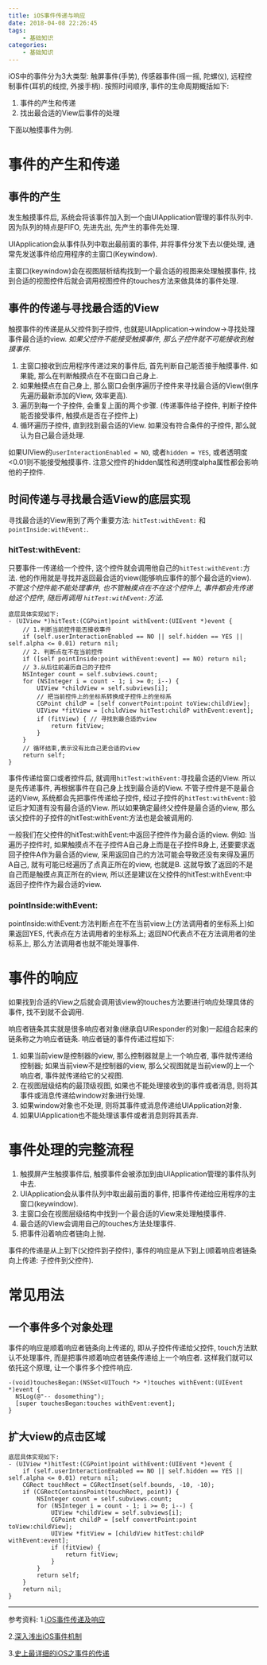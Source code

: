 ```yaml
---
title: iOS事件传递与响应
date: 2018-04-08 22:26:45
tags:
    - 基础知识
categories: 
    - 基础知识
---
```


iOS中的事件分为3大类型: 触屏事件(手势), 传感器事件(摇一摇, 陀螺仪), 远程控制事件(耳机的线控, 外接手柄). 按照时间顺序, 事件的生命周期概括如下: 

1. 事件的产生和传递
2. 找出最合适的View后事件的处理

下面以触摸事件为例.

# 事件的产生和传递
## 事件的产生
发生触摸事件后, 系统会将该事件加入到一个由UIApplication管理的事件队列中. 因为队列的特点是FIFO, 先进先出, 先产生的事件先处理.

UIApplication会从事件队列中取出最前面的事件, 并将事件分发下去以便处理, 通常先发送事件给应用程序的主窗口(Keywindow).

主窗口(keywindow)会在视图层析结构找到一个最合适的视图来处理触摸事件, 找到合适的视图控件后就会调用视图控件的touches方法来做具体的事件处理.

## 事件的传递与寻找最合适的View
触摸事件的传递是从父控件到子控件, 也就是UIApplication->window->寻找处理事件最合适的view. *如果父控件不能接受触摸事件, 那么子控件就不可能接收到触摸事件.*

1. 主窗口接收到应用程序传递过来的事件后, 首先判断自己能否接手触摸事件. 如果能, 那么在判断触摸点在不在窗口自己身上.
2. 如果触摸点在自己身上, 那么窗口会倒序遍历子控件来寻找最合适的View(倒序先遍历最新添加的View, 效率更高).
3. 遍历到每一个子控件, 会重复上面的两个步骤. (传递事件给子控件, 判断子控件能否接受事件, 触摸点是否在子控件上)
4. 循环遍历子控件, 直到找到最合适的View. 如果没有符合条件的子控件, 那么就认为自己最合适处理.

如果UIView的`userInteractionEnabled = NO`, 或者`hidden = YES`, 或者透明度<0.01则不能接受触摸事件. 注意父控件的hidden属性和透明度alpha属性都会影响他的子控件.

## 时间传递与寻找最合适View的底层实现
寻找最合适的View用到了两个重要方法: `hitTest:withEvent:` 和 `pointInside:withEvent:`.

### hitTest:withEvent:
只要事件一传递给一个控件, 这个控件就会调用他自己的`hitTest:withEvent:`方法. 他的作用就是寻找并返回最合适的view(能够响应事件的那个最合适的view). *不管这个控件能不能处理事件, 也不管触摸点在不在这个控件上, 事件都会先传递给这个控件, 随后再调用 `hitTest:withEvent:`方法.*

```
底层具体实现如下: 
- (UIView *)hitTest:(CGPoint)point withEvent:(UIEvent *)event {
    // 1.判断当前控件能否接收事件
    if (self.userInteractionEnabled == NO || self.hidden == YES || self.alpha <= 0.01) return nil;
    // 2. 判断点在不在当前控件
    if ([self pointInside:point withEvent:event] == NO) return nil;
    // 3.从后往前遍历自己的子控件
    NSInteger count = self.subviews.count;
    for (NSInteger i = count - 1; i >= 0; i--) {
        UIView *childView = self.subviews[i];
        // 把当前控件上的坐标系转换成子控件上的坐标系
        CGPoint childP = [self convertPoint:point toView:childView];
        UIView *fitView = [childView hitTest:childP withEvent:event];
        if (fitView) { // 寻找到最合适的view
            return fitView;
        }
    }
    // 循环结束,表示没有比自己更合适的view
    return self;
}
```
事件传递给窗口或者控件后, 就调用`hitTest:withEvent:`寻找最合适的View. 所以是先传递事件, 再根据事件在自己身上找到最合适的View. 不管子控件是不是最合适的View, 系统都会先把事件传递给子控件, 经过子控件的`hitTest:withEvent:`验证后才知道有没有最合适的View. 所以如果确定最终父控件是最合适的view, 那么该父控件的子控件的hitTest:withEvent:方法也是会被调用的.

一般我们在父控件的hitTest:withEvent:中返回子控件作为最合适的view. 例如: 当遍历子控件时, 如果触摸点不在子控件A自己身上而是在子控件B身上, 还要要求返回子控件A作为最合适的view, 采用返回自己的方法可能会导致还没有来得及遍历A自己, 就有可能已经遍历了点真正所在的view, 也就是B. 这就导致了返回的不是自己而是触摸点真正所在的view, 所以还是建议在父控件的hitTest:withEvent:中返回子控件作为最合适的view.

### pointInside:withEvent:
pointInside:withEvent:方法判断点在不在当前view上(方法调用者的坐标系上)如果返回YES, 代表点在方法调用者的坐标系上; 返回NO代表点不在方法调用者的坐标系上, 那么方法调用者也就不能处理事件.

# 事件的响应
如果找到合适的View之后就会调用该view的touches方法要进行响应处理具体的事件, 找不到就不会调用. 

响应者链条其实就是很多响应者对象(继承自UIResponder的对象)一起组合起来的链条称之为响应者链条. 响应者链的事件传递过程如下:

1. 如果当前view是控制器的view, 那么控制器就是上一个响应者, 事件就传递给控制器; 如果当前view不是控制器的view, 那么父视图就是当前view的上一个响应者, 事件就传递给它的父视图.
2. 在视图层级结构的最顶级视图, 如果也不能处理接收到的事件或者消息, 则将其事件或消息传递给window对象进行处理.
3. 如果window对象也不处理, 则将其事件或消息传递给UIApplication对象.
4. 如果UIApplication也不能处理该事件或者消息则将其丢弃.

# 事件处理的完整流程

1. 触摸屏产生触摸事件后, 触摸事件会被添加到由UIApplication管理的事件队列中去.
2. UIApplication会从事件队列中取出最前面的事件, 把事件传递给应用程序的主窗口(keywindow).
3. 主窗口会在视图层级结构中找到一个最合适的View来处理触摸事件.
4. 最合适的View会调用自己的touches方法处理事件.
5. 把事件沿着响应者链向上抛.

事件的传递是从上到下(父控件到子控件), 事件的响应是从下到上(顺着响应者链条向上传递: 子控件到父控件).

# 常见用法
## 一个事件多个对象处理
事件的响应是顺着响应者链条向上传递的, 即从子控件传递给父控件, touch方法默认不处理事件, 而是把事件顺着响应者链条传递给上一个响应者. 这样我们就可以依托这个原理, 让一个事件多个控件响应.

```
-(void)touchesBegan:(NSSet<UITouch *> *)touches withEvent:(UIEvent *)event {
  NSLog(@"-- dosomething");
  [super touchesBegan:touches withEvent:event];
}
```
## 扩大view的点击区域

```
底层具体实现如下: 
- (UIView *)hitTest:(CGPoint)point withEvent:(UIEvent *)event {
    if (self.userInteractionEnabled == NO || self.hidden == YES || self.alpha <= 0.01) return nil;
    CGRect touchRect = CGRectInset(self.bounds, -10, -10);
    if (CGRectContainsPoint(touchRect, point)) {
        NSInteger count = self.subviews.count;
        for (NSInteger i = count - 1; i >= 0; i--) {
            UIView *childView = self.subviews[i];
            CGPoint childP = [self convertPoint:point toView:childView];
            UIView *fitView = [childView hitTest:childP withEvent:event];
            if (fitView) {
                return fitView;
            }
        }
        return self;
    }
    return nil;
}
```

----
参考资料:
1.[iOS事件传递及响应](http://blog.flight.dev.qunar.com/2016/10/28/ios-event-mechanism-summary/)

2.[深入浅出iOS事件机制](https://zhoon.github.io/ios/2015/04/12/ios-event.html)

3.[史上最详细的iOS之事件的传递](https://www.jianshu.com/p/2e074db792ba)

